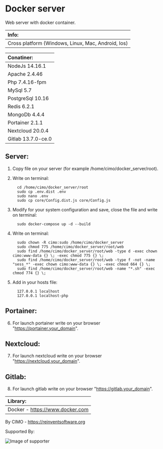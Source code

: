 Docker server
==============

Web server with docker container.

| Info: |
|:---|
| Cross platform (Windows, Linux, Mac, Android, Ios) |

| Conatiner: |
|:---|
| NodeJs 14.16.1 |
| Apache 2.4.46 |
| Php 7.4.16-fpm |
| MySql 5.7 |
| PostgreSql 10.16 |
| Redis 6.2.1 |
| MongoDb 4.4.4 |
| Portainer 2.1.1 |
| Nextcloud 20.0.4 |
| Gitlab 13.7.0-ce.0 |

## Server:
1) Copy file on your server (for example /home/cimo/docker_server/root).

2) Write on terminal:

         cd /home/cimo/docker_server/root
         sudo cp .env.dist .env
         sudo nano .env
         sudo cp core/Config.dist.js core/Config.js

3) Modify for your system configuration and save, close the file and write on terminal:

         sudo docker-compose up -d --build

4) Write on terminal:

         sudo chown -R cimo:sudo /home/cimo/docker_server
         sudo chmod 775 /home/cimo/docker_server/root/web
         sudo find /home/cimo/docker_server/root/web -type d -exec chown cimo:www-data {} \; -exec chmod 775 {} \;
         sudo find /home/cimo/docker_server/root/web -type f -not -name "sess_*" -exec chown cimo:www-data {} \; -exec chmod 664 {} \;
         sudo find /home/cimo/docker_server/root/web -name "*.sh" -exec chmod 774 {} \;

5) Add in your hosts file:

         127.0.0.1 localhost
         127.0.0.1 localhost-php

## Portainer:
6) For launch portainer write on your browser "https://portainer.your_domain".

## Nextcloud:
7) For launch nextcloud write on your browser "https://nextcloud.your_domain".

## Gitlab:
8) For launch gitlab write on your browser "https://gitlab.your_domain".

| Library: |
|:---|
| Docker - https://www.docker.com |

By CIMO - https://reinventsoftware.org

Supported By:

![Image of supporter](https://avatars0.githubusercontent.com/u/878437?s=200&v=4)
